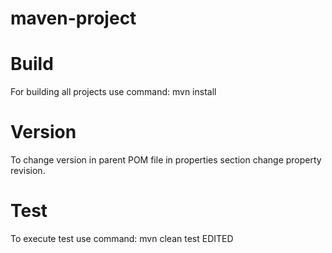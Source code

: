 # maven-project

# Build
For building all projects use command:
mvn install

# Version
To change version in parent POM file in properties section change property revision.

# Test
To execute test use command:
mvn clean test EDITED
